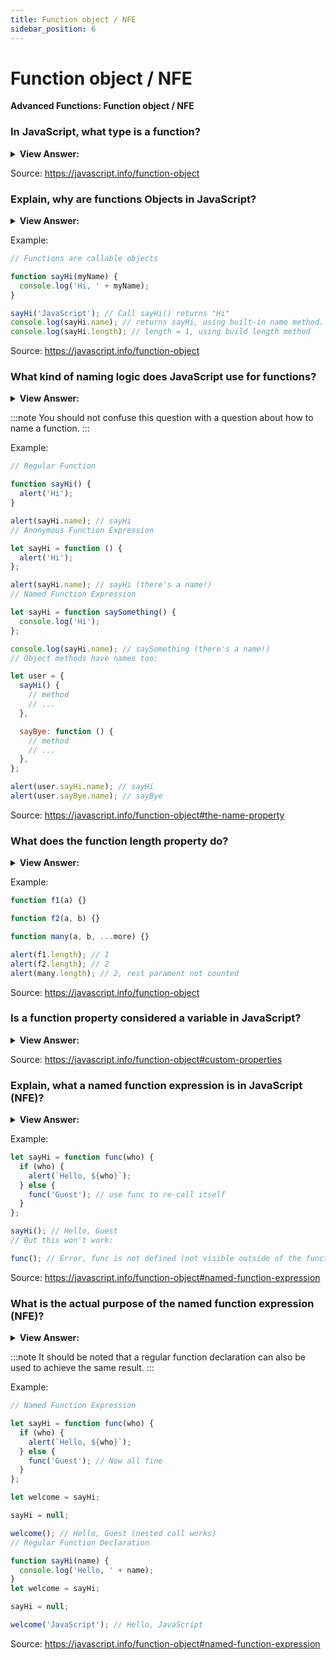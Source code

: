 ```yaml
---
title: Function object / NFE
sidebar_position: 6
---
```


# Function object / NFE

**Advanced Functions: Function object / NFE**

<head>
  <title>Function object / NFE - JavaScript Interview Questions & Answers</title>
  <meta charSet="utf-8" />
</head>

### In JavaScript, what type is a function?

<details>
  <summary><strong>View Answer:</strong></summary>
  <div>
  <div><strong>Interview Response:</strong> In JavaScript, all functions are objects. A good way to imagine functions is as callable “action objects”. We can not only call them, but also treat them as objects. add/remove properties, pass by reference etc.
</div>
  </div>
</details>

Source: <https://javascript.info/function-object>

### Explain, why are functions Objects in JavaScript?

<details>
  <summary><strong>View Answer:</strong></summary>
  <div>
  <div><strong>Interview Response:</strong> In JavaScript, functions are first-class objects, because they can have properties and methods just like any other object. What distinguishes them from other objects is that functions can be called. In brief, they are Function objects.
</div>
  </div>
</details>

Example:

```js
// Functions are callable objects

function sayHi(myName) {
  console.log('Hi, ' + myName);
}

sayHi('JavaScript'); // Call sayHi() returns "Hi"
console.log(sayHi.name); // returns sayHi, using built-in name method.
console.log(sayHi.length); // length = 1, using build length method
```

Source: <https://javascript.info/function-object>

### What kind of naming logic does JavaScript use for functions?

<details>
  <summary><strong>View Answer:</strong></summary>
  <div>
  <div><strong>Interview Response:</strong> The function name-assigning logic in JavaScript is smart. It also assigns the correct name to a function even if it is created without one. It also works if the assignment is done via a default value. In the specification, this feature is called a “contextual name”. If the function does not provide one, then in an assignment it is figured out from the context.
</div>
  </div>
</details>

:::note
You should not confuse this question with a question about how to name a function.
:::

Example:

```js
// Regular Function

function sayHi() {
  alert('Hi');
}

alert(sayHi.name); // sayHi
// Anonymous Function Expression

let sayHi = function () {
  alert('Hi');
};

alert(sayHi.name); // sayHi (there's a name!)
// Named Function Expression

let sayHi = function saySomething() {
  console.log('Hi');
};

console.log(sayHi.name); // saySomething (there's a name!)
// Object methods have names too:

let user = {
  sayHi() {
    // method
    // ...
  },

  sayBye: function () {
    // method
    // ...
  },
};

alert(user.sayHi.name); // sayHi
alert(user.sayBye.name); // sayBye
```

Source: <https://javascript.info/function-object#the-name-property>

### What does the function length property do?

<details>
  <summary><strong>View Answer:</strong></summary>
  <div>
  <div><strong>Interview Response:</strong> The function length property returns the number of function parameters (arguments). The function length property does not count rest parameters. The length property is sometimes used for introspection in functions that operate on other functions.
</div>
  </div>
</details>

Example:

```js
function f1(a) {}

function f2(a, b) {}

function many(a, b, ...more) {}

alert(f1.length); // 1
alert(f2.length); // 2
alert(many.length); // 2, rest parament not counted
```

Source: <https://javascript.info/function-object>

### Is a function property considered a variable in JavaScript?

<details>
  <summary><strong>View Answer:</strong></summary>
  <div>
  <div><strong>Interview Response:</strong> No, A property assigned to a function does not define as a local variable inside it. We can treat a function as an object, store properties in it, but that has no effect on its execution. Variables are not function properties and vice versa.
</div>
  </div>
</details>

Source: <https://javascript.info/function-object#custom-properties>

### Explain, what a named function expression is in JavaScript (NFE)?

<details>
  <summary><strong>View Answer:</strong></summary>
  <div>
  <div><strong>Interview Response:</strong> Named Function Expression, or NFE, is a term for Function Expressions that have a name. The named function acts as a value of it is assigned variable. This isolates it to the variable it has been assigned to. You can call the named function inside of the expression, but any attempts to call it outside of the function itself will result in an error.
</div>
  </div>
</details>

Example:

```js
let sayHi = function func(who) {
  if (who) {
    alert(`Hello, ${who}`);
  } else {
    func('Guest'); // use func to re-call itself
  }
};

sayHi(); // Hello, Guest
// But this won't work:

func(); // Error, func is not defined (not visible outside of the function)
```

Source: <https://javascript.info/function-object#named-function-expression>

### What is the actual purpose of the named function expression (NFE)?

<details>
  <summary><strong>View Answer:</strong></summary>
  <div>
  <div><strong>Interview Response:</strong> There are times when a regular function expression will not meet our needs. A named function expression gives us access to the components of a function even if the reference is nullified on the main variable.
</div>
  </div>
</details>

:::note
It should be noted that a regular function declaration can also be used to achieve the same result.
:::

Example:

```js
// Named Function Expression

let sayHi = function func(who) {
  if (who) {
    alert(`Hello, ${who}`);
  } else {
    func('Guest'); // Now all fine
  }
};

let welcome = sayHi;

sayHi = null;

welcome(); // Hello, Guest (nested call works)
// Regular Function Declaration

function sayHi(name) {
  console.log('Hello, ' + name);
}
let welcome = sayHi;

sayHi = null;

welcome('JavaScript'); // Hello, JavaScript
```

Source: <https://javascript.info/function-object#named-function-expression>
